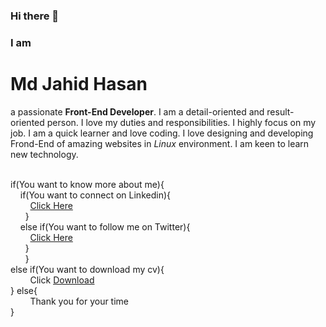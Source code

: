 ### Hi there 👋

### I am <h1>Md Jahid Hasan</h1> a passionate <strong>Front-End Developer</strong>. I am a detail-oriented and result-oriented person. I love my duties and responsibilities. I highly focus on my job. I am a quick learner and love coding. I love designing and developing Frond-End of amazing websites in <em>Linux</em> environment. I am keen to learn new technology. <br><br>


if(You want to know more about me){ <br>
  &nbsp; &nbsp; if(You want to connect on Linkedin){ <br>
     &nbsp; &nbsp; &nbsp; &nbsp;  <a href="https://www.linkedin.com/in/md-jahid-hasan-584712243/">Click Here</a> <br>
  &nbsp; &nbsp; &nbsp; } <br>
  &nbsp; &nbsp; else if(You want to follow me on Twitter){ <br>
     &nbsp;  &nbsp;  &nbsp; &nbsp; <a href="https://twitter.com/mdjahidhasan919">Click Here</a> <br>
 &nbsp; &nbsp; &nbsp; } <br>
&nbsp; &nbsp; &nbsp; } <br>
else if(You want to download my cv){ <br>
     &nbsp; &nbsp; &nbsp; &nbsp; Click [Download](https://github.com/hmjahid/hmjahid/files/11053281/Md.Jahid.Hasan-CV.pdf) <br>
}
else{ <br>
     &nbsp; &nbsp; &nbsp; &nbsp; Thank you for your time <br>
}



<!--
Want to know more about me?

Let's connect on <a href="https://www.linkedin.com/in/md-jahid-hasan-584712243/">Linkedin</a>

&& ||

Follow me on <a href="https://twitter.com/mdjahidhasan919">Twitter</a>

||

Download my CV from here => 
[Md Jahid Hasan-CV.pdf](https://github.com/hmjahid/hmjahid/files/11053281/Md.Jahid.Hasan-CV.pdf)
-->

<!--
**hmjahid/hmjahid** is a ✨ _special_ ✨ repository because its `README.md` (this file) appears on your GitHub profile.

Here are some ideas to get you started:

- 🔭 I’m currently working on ...
- 🌱 I’m currently learning ...
- 👯 I’m looking to collaborate on ...
- 🤔 I’m looking for help with ...
- 💬 Ask me about ...
- 📫 How to reach me: ...
- 😄 Pronouns: ...
- ⚡ Fun fact: ...
-->




